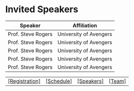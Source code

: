 # Invited Speakers

| Speaker | Affiliation |
| --------|------------------|
| Prof. Steve Rogers | University of Avengers |
| Prof. Steve Rogers | University of Avengers |
| Prof. Steve Rogers | University of Avengers |
| Prof. Steve Rogers | University of Avengers |
| Prof. Steve Rogers | University of Avengers |

<div align="center" class="example1">
<table>
<tr >
<td><a href="registration/">[Registration]</a></td>
<td><a href="schedule/">[Schedule]</a></td>
<td><a href="speakers/">[Speakers]</a></td>
<td><a href="Team/">[Team]</a></td>
</tr>
</table>
</div>
